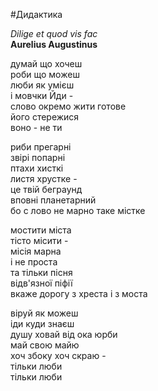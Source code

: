#Дидактика

*Dilige et quod vis fac*  
**Aurelius Augustinus**  


думай що хочеш  
роби що можеш  
люби як умієш  
і мовчки Йди -  
слово окремо жити готове  
його стережися  
воно - не ти  


риби прегарні  
звірі попарні  
птахи хисткі  
листя хрустке -   
це твій беграунд  
вповні планетарний  
бо с лово не марно таке містке  


мостити міста  
тісто місити -  
місія марна  
і не проста  
та тільки пісня  
відв'язної піфії  
вкаже дорогу з хреста і з моста  


віруй як можеш  
іди куди знаєш  
душу ховай від ока юрби  
май свою майю  
хоч збоку хоч скраю -  
тільки люби  
тільки люби  


